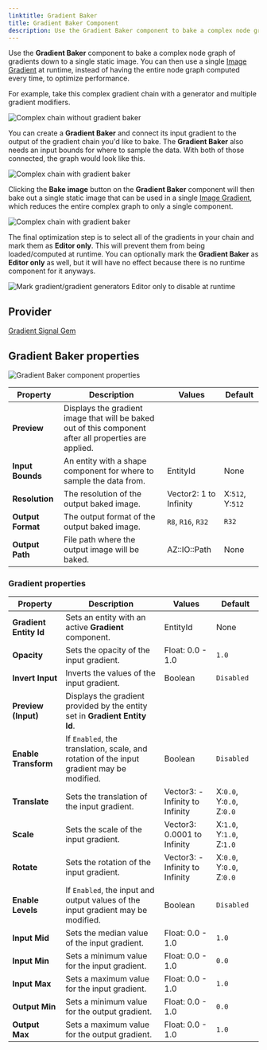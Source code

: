 ```yaml
---
linktitle: Gradient Baker
title: Gradient Baker Component
description: Use the Gradient Baker component to bake a complex node graph of gradients down to a single static image in Open 3D Engine (O3DE).
---
```


Use the **Gradient Baker** component to bake a complex node graph of gradients down to a single static image. You can then use a single [Image Gradient](/docs/user-guide/components/reference/gradients/image-gradient/) at runtime, instead of having the entire node graph computed every time, to optimize performance.

For example, take this complex gradient chain with a generator and multiple gradient modifiers.

![Complex chain without gradient baker](/images/user-guide/components/reference/gradients/gradient-baker-chain-without-baker.png)

You can create a **Gradient Baker** and connect its input gradient to the output of the gradient chain you'd like to bake. The **Gradient Baker** also needs an input bounds for where to sample the data. With both of those connected, the graph would look like this.

![Complex chain with gradient baker](/images/user-guide/components/reference/gradients/gradient-baker-chain-with-baker.png)

Clicking the **Bake image** button on the **Gradient Baker** component will then bake out a single static image that can be used in a single [Image Gradient](/docs/user-guide/components/reference/gradients/image-gradient/), which reduces the entire complex graph to only a single component.

![Complex chain with gradient baker](/images/user-guide/components/reference/gradients/gradient-baker-single-image-gradient.png)

The final optimization step is to select all of the gradients in your chain and mark them as **Editor only**. This will prevent them from being loaded/computed at runtime. You can optionally mark the **Gradient Baker** as **Editor only** as well, but it will have no effect because there is no runtime component for it anyways.

![Mark gradient/gradient generators Editor only to disable at runtime](/images/user-guide/components/reference/gradients/gradient-baker-editor-only.png)

## Provider

[Gradient Signal Gem](/docs/user-guide/gems/reference/utility/gradient-signal)

## Gradient Baker properties

![Gradient Baker component properties](/images/user-guide/components/reference/gradients/gradient-baker-component.png)

| Property | Description | Values | Default |
|-|-|-|-|
| **Preview** | Displays the gradient image that will be baked out of this component after all properties are applied. | | |
| **Input Bounds** | An entity with a shape component for where to sample the data from. | EntityId | None |
| **Resolution** | The resolution of the output baked image. | Vector2: 1 to Infinity | X:`512`, Y:`512` |
| **Output Format** | The output format of the output baked image. | `R8`, `R16`, `R32` | `R32` |
| **Output Path** | File path where the output image will be baked. | AZ::IO::Path | None |

### Gradient properties

| Property | Description | Values | Default |
|-|-|-|-|
| **Gradient Entity Id** | Sets an entity with an active **Gradient** component. | EntityId | None |
| **Opacity** | Sets the opacity of the input gradient. | Float: 0.0 - 1.0 | `1.0` |
| **Invert Input** | Inverts the values of the input gradient. | Boolean | `Disabled` |
| **Preview (Input)** | Displays the gradient provided by the entity set in **Gradient Entity Id**. |  |  |
| **Enable Transform** | If `Enabled`, the translation, scale, and rotation of the input gradient may be modified. | Boolean | `Disabled` |
| **Translate** | Sets the translation of the input gradient. | Vector3: -Infinity to Infinity | X:`0.0`, Y:`0.0`, Z:`0.0` |
| **Scale** | Sets the scale of the input gradient. | Vector3: 0.0001 to Infinity | X:`1.0`, Y:`1.0`, Z:`1.0` |
| **Rotate** | Sets the rotation of the input gradient. | Vector3: -Infinity to Infinity | X:`0.0`, Y:`0.0`, Z:`0.0` |
| **Enable Levels** | If `Enabled`, the input and output values of the input gradient may be modified. | Boolean | `Disabled` |
| **Input Mid** | Sets the median value of the input gradient. | Float: 0.0 - 1.0 | `1.0` |
| **Input Min** | Sets a minimum value for the input gradient. | Float: 0.0 - 1.0 | `0.0` |
| **Input Max** | Sets a maximum value for the input gradient. | Float: 0.0 - 1.0 | `1.0` |
| **Output Min** | Sets a minimum value for the output gradient. | Float: 0.0 - 1.0 | `0.0` |
| **Output Max** | Sets a maximum value for the output gradient. | Float: 0.0 - 1.0 | `1.0` |
